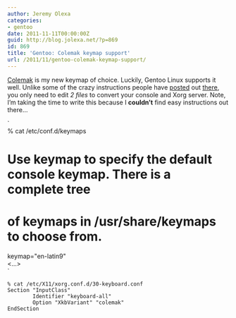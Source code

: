 ```yaml
---
author: Jeremy Olexa
categories:
- gentoo
date: 2011-11-11T00:00:00Z
guid: http://blog.jolexa.net/?p=869
id: 869
title: 'Gentoo: Colemak keymap support'
url: /2011/11/gentoo-colemak-keymap-support/
---
```


[Colemak][1] is my new keymap of choice. Luckily, Gentoo Linux supports it well. Unlike some of the crazy instructions people have [posted][2] out [there][3], you only need to edit *2 files* to convert your console and Xorg server. Note, I&#8217;m taking the time to write this because I **couldn&#8217;t** find easy instructions out there&#8230;

`<br />
% cat /etc/conf.d/keymaps<br />
# Use keymap to specify the default console keymap.  There is a complete tree<br />
# of keymaps in /usr/share/keymaps to choose from.<br />
keymap="en-latin9"<br />
<...><br />
`

    
    % cat /etc/X11/xorg.conf.d/30-keyboard.conf 
    Section "InputClass"
            Identifier "keyboard-all"
            Option "XkbVariant" "colemak"
    EndSection

 [1]: http://colemak.com/
 [2]: http://siavashs.org/blog:dvorak_and_colemak_keyboard_layouts_on_gentoo
 [3]: http://forums.gentoo.org/viewtopic-t-639368-start-0.html